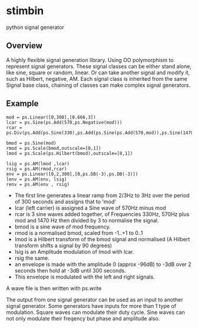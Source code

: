# stimbin
python signal generator

## Overview
A highly flexible signal generation library.  Using OO polymorphism to represent signal generators.  These signal classes can be either stand alone, 
like sine, square or random, linear.  Or can take another signal and modify it, such as Hilbert, negative, AM.  Each signal class is inherited from
the same Signal base class, chaining of classes can make complex signal generators.

## Example 
```
mod = ps.Linear([0,300],[0.666,3])
lcar = ps.Sine(ps.Add(570,ps.Negative(mod)))
rcar = ps.Div(ps.Add(ps.Sine(330),ps.Add(ps.Sine(ps.Add(570,mod)),ps.Sine(1470))),3)

bmod = ps.Sine(mod)
rmod = ps.Scale(bmod,outscale=[0,1])
lmod = ps.Scale(ps.Hilbert(bmod),outscale=[0,1])

lsig = ps.AM(lmod ,lcar)
rsig = ps.AM(rmod,rcar)
env = ps.Linear([0,2,300],[0,ps.DB(-3),ps.DB(-3)])
lenv = ps.AM(env, lsig)
renv = ps.AM(env , rsig)
```
- The first line generates a linear ramp from 2/3Hz to 3Hz over the period of 300 seconds and assigns that to 'mod'
- lcar (left carrier) is assigned a Sine wave of 570Hz minus mod
- rcar is 3 sine waves added together, of Frequencies 330Hz, 570Hz plus mod and 1470 Hz then divided by 3 to normalise the signal.
- bmod is a sine wave of mod frequency.
- rmod is a normalised bmod, scaled from -1..+1 to 0..1
- lmod is a Hilbert transform of the bmod signal and normalised (A Hilbert transform shifts a signal by 90 degrees)
- lsig is an Amplitude modulation of lmod with lcar.
- rsig the same.
- an envelope is made with the amplitude 0 (approx -96dB) to -3dB over 2 seconds then hold at -3dB until 300 seconds.
- This envelope is modulated with the left and right signals.

A wave file is then written with ps.write

The output from one signal generator can be used as an input to another signal generator.
Some generators have inputs for more than 1 type of modulation.  Square waves can modulate their duty cycle. Sine waves can not only 
modulate their freqency but phase and amplitude also.
